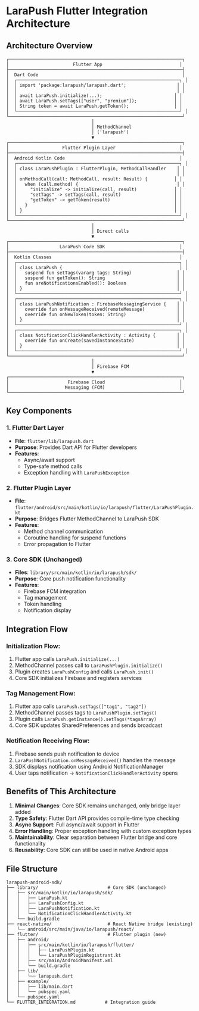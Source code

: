 # LaraPush Flutter Integration Architecture

## Architecture Overview

```
┌─────────────────────────────────────────────────────────────────┐
│                        Flutter App                             │
├─────────────────────────────────────────────────────────────────┤
│  Dart Code                                                      │
│  ┌─────────────────────────────────────────────────────────────┐ │
│  │ import 'package:larapush/larapush.dart';                   │ │
│  │                                                            │ │
│  │ await LaraPush.initialize(...);                           │ │
│  │ await LaraPush.setTags(["user", "premium"]);              │ │
│  │ String token = await LaraPush.getToken();                 │ │
│  └─────────────────────────────────────────────────────────────┘ │
└─────────────────────────────────────────────────────────────────┘
                                │
                                │ MethodChannel
                                │ ('larapush')
                                ▼
┌─────────────────────────────────────────────────────────────────┐
│                    Flutter Plugin Layer                        │
├─────────────────────────────────────────────────────────────────┤
│  Android Kotlin Code                                           │
│  ┌─────────────────────────────────────────────────────────────┐ │
│  │ class LaraPushPlugin : FlutterPlugin, MethodCallHandler    │ │
│  │                                                            │ │
│  │ onMethodCall(call: MethodCall, result: Result) {          │ │
│  │   when (call.method) {                                     │ │
│  │     "initialize" -> initialize(call, result)              │ │
│  │     "setTags" -> setTags(call, result)                    │ │
│  │     "getToken" -> getToken(result)                        │ │
│  │   }                                                       │ │
│  │ }                                                         │ │
│  └─────────────────────────────────────────────────────────────┘ │
└─────────────────────────────────────────────────────────────────┘
                                │
                                │ Direct calls
                                ▼
┌─────────────────────────────────────────────────────────────────┐
│                   LaraPush Core SDK                            │
├─────────────────────────────────────────────────────────────────┤
│  Kotlin Classes                                                │
│  ┌─────────────────────────────────────────────────────────────┐ │
│  │ class LaraPush {                                            │ │
│  │   suspend fun setTags(vararg tags: String)                 │ │
│  │   suspend fun getToken(): String                           │ │
│  │   fun areNotificationsEnabled(): Boolean                   │ │
│  │ }                                                          │ │
│  └─────────────────────────────────────────────────────────────┘ │
│  ┌─────────────────────────────────────────────────────────────┐ │
│  │ class LaraPushNotification : FirebaseMessagingService {    │ │
│  │   override fun onMessageReceived(remoteMessage)            │ │
│  │   override fun onNewToken(token: String)                   │ │
│  │ }                                                          │ │
│  └─────────────────────────────────────────────────────────────┘ │
│  ┌─────────────────────────────────────────────────────────────┐ │
│  │ class NotificationClickHandlerActivity : Activity {        │ │
│  │   override fun onCreate(savedInstanceState)                │ │
│  │ }                                                          │ │
│  └─────────────────────────────────────────────────────────────┘ │
└─────────────────────────────────────────────────────────────────┘
                                │
                                │ Firebase FCM
                                ▼
┌─────────────────────────────────────────────────────────────────┐
│                      Firebase Cloud                            │
│                     Messaging (FCM)                            │
└─────────────────────────────────────────────────────────────────┘
```

## Key Components

### 1. Flutter Dart Layer
- **File**: `flutter/lib/larapush.dart`
- **Purpose**: Provides Dart API for Flutter developers
- **Features**: 
  - Async/await support
  - Type-safe method calls
  - Exception handling with `LaraPushException`

### 2. Flutter Plugin Layer
- **File**: `flutter/android/src/main/kotlin/io/larapush/flutter/LaraPushPlugin.kt`
- **Purpose**: Bridges Flutter MethodChannel to LaraPush SDK
- **Features**:
  - Method channel communication
  - Coroutine handling for suspend functions
  - Error propagation to Flutter

### 3. Core SDK (Unchanged)
- **Files**: `library/src/main/kotlin/io/larapush/sdk/`
- **Purpose**: Core push notification functionality
- **Features**:
  - Firebase FCM integration
  - Tag management
  - Token handling
  - Notification display

## Integration Flow

### Initialization Flow:
1. Flutter app calls `LaraPush.initialize(...)`
2. MethodChannel passes call to `LaraPushPlugin.initialize()`
3. Plugin creates `LaraPushConfig` and calls `LaraPush.init()`
4. Core SDK initializes Firebase and registers services

### Tag Management Flow:
1. Flutter app calls `LaraPush.setTags(["tag1", "tag2"])`
2. MethodChannel passes tags to `LaraPushPlugin.setTags()`
3. Plugin calls `LaraPush.getInstance().setTags(*tagsArray)`
4. Core SDK updates SharedPreferences and sends broadcast

### Notification Receiving Flow:
1. Firebase sends push notification to device
2. `LaraPushNotification.onMessageReceived()` handles the message
3. SDK displays notification using Android NotificationManager
4. User taps notification → `NotificationClickHandlerActivity` opens

## Benefits of This Architecture

1. **Minimal Changes**: Core SDK remains unchanged, only bridge layer added
2. **Type Safety**: Flutter Dart API provides compile-time type checking
3. **Async Support**: Full async/await support in Flutter
4. **Error Handling**: Proper exception handling with custom exception types
5. **Maintainability**: Clear separation between Flutter bridge and core functionality
6. **Reusability**: Core SDK can still be used in native Android apps

## File Structure

```
larapush-android-sdk/
├── library/                          # Core SDK (unchanged)
│   ├── src/main/kotlin/io/larapush/sdk/
│   │   ├── LaraPush.kt
│   │   ├── LaraPushConfig.kt
│   │   ├── LaraPushNotification.kt
│   │   └── NotificationClickHandlerActivity.kt
│   └── build.gradle
├── react-native/                     # React Native bridge (existing)
│   └── android/src/main/java/io/larapush/react/
├── flutter/                          # Flutter plugin (new)
│   ├── android/
│   │   ├── src/main/kotlin/io/larapush/flutter/
│   │   │   ├── LaraPushPlugin.kt
│   │   │   └── LaraPushPluginRegistrant.kt
│   │   ├── src/main/AndroidManifest.xml
│   │   └── build.gradle
│   ├── lib/
│   │   └── larapush.dart
│   ├── example/
│   │   ├── lib/main.dart
│   │   └── pubspec.yaml
│   └── pubspec.yaml
└── FLUTTER_INTEGRATION.md           # Integration guide
```
